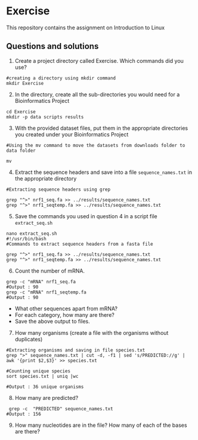 # Exercise
This repository contains the assignment on Introduction to Linux
## Questions and solutions

1. Create a project directory called Exercise. Which commands did you use?

```
#creating a directory using mkdir command
mkdir Exercise

```

2. In the directory, create all the sub-directories you would need for a Bioinformatics
Project

```
cd Exercise
mkdir -p data scripts results
```

3. With the provided dataset files, put them in the appropriate directories you created
under your Bioinformatics Project

```
#Using the mv command to move the datasets from downloads folder to data folder

mv
```
 
4. Extract the sequence headers and save into a file `sequence_names.txt` in the
appropriate directory

```
#Extracting sequence headers using grep

grep "^>" nrf1_seq.fa >> ../results/sequence_names.txt
grep "^>" nrf1_seqtemp.fa >> ../results/sequence_names.txt

```
5. Save the commands you used in question 4 in a script file `extract_seq.sh`
```
nano extract_seq.sh
#!/usr/bin/bash
#Commands to extract sequence headers from a fasta file

grep "^>" nrf1_seq.fa >> ../results/sequence_names.txt
grep "^>" nrf1_seqtemp.fa >> ../results/sequence_names.txt

```

6. Count the number of mRNA.
```
grep -c "mRNA" nrf1_seq.fa
#Output : 90
grep -c "mRNA" nrf1_seqtemp.fa
#Output : 90  
```
- What other sequences apart from mRNA?
- For each category, how many are there?
- Save the above output to files.
7. How many organisms (create a file with the organisms without duplicates)
```
#Extracting organisms and saving in file species.txt
grep ">" sequence_names.txt | cut -d, -f1 | sed 's/PREDICTED://g' | awk '{print $2,$3}' >> species.txt

#Counting unique species
sort species.txt | uniq |wc

#Output : 36 unique organisms
```

8. How many are predicted?
```
 grep -c  "PREDICTED" sequence_names.txt
#Output : 156
```
9. How many nucleotides are in the file? How many of each of the bases are there?
